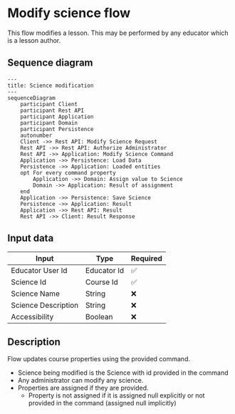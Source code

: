 # Modify science flow

This flow modifies a lesson. This may be performed by any educator which is a lesson author.

## Sequence diagram

```mermaid
---
title: Science modification
---
sequenceDiagram
    participant Client
    participant Rest API
    participant Application
    participant Domain
    participant Persistence
    autonumber
    Client ->> Rest API: Modify Science Request
    Rest API ->> Rest API: Authorize Administrator
    Rest API ->> Application: Modify Science Command
    Application ->> Persistence: Load Data
    Persistence ->> Application: Loaded entities
    opt For every command property
        Application ->> Domain: Assign value to Science
        Domain ->> Application: Result of assignment
    end
    Application ->> Persistence: Save Science
    Persistence ->> Application: Result
    Application ->> Rest API: Result
    Rest API ->> Client: Result Response
```

## Input data

| Input               | Type        | Required |
|---------------------|-------------|----------|
| Educator User Id    | Educator Id | ✅        |
| Science Id          | Course Id   | ✅        |
| Science Name        | String      | ❌        |
| Science Description | String      | ❌        |
| Accessibility       | Boolean     | ❌        |

## Description

Flow updates course properties using the provided command.

- Science being modified is the Science with id provided in the command
- Any administrator can modify any science.
- Properties are assigned if they are provided.
    - Property is not assigned if it is assigned null explicitly or not provided in the command (assigned null
      implicitly)